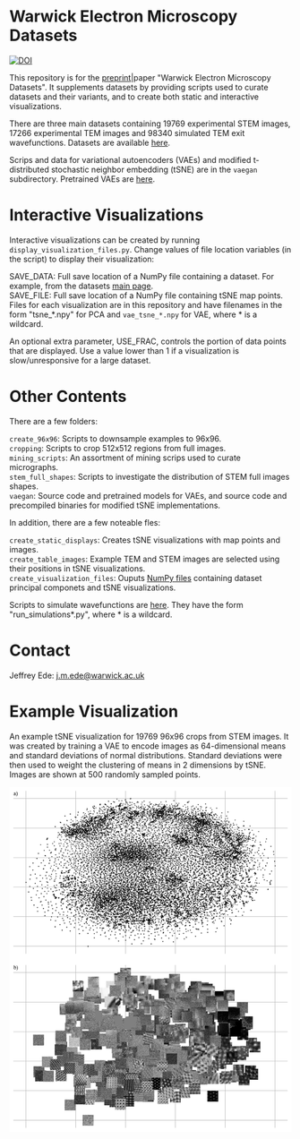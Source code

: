 # Warwick Electron Microscopy Datasets

[![DOI](https://zenodo.org/badge/DOI/10.5281/zenodo.3708904.svg)](https://doi.org/10.5281/zenodo.3834197)

This repository is for the [preprint](https://arxiv.org/abs/2003.01113)|paper "Warwick Electron Microscopy Datasets". It supplements datasets by providing scripts used to curate datasets and their variants, and to create both static and interactive visualizations.

There are three main datasets containing 19769 experimental STEM images, 17266 experimental TEM images and 98340 simulated TEM exit wavefunctions. Datasets are available [here](https://github.com/Jeffrey-Ede/datasets/wiki).

Scrips and data for variational autoencoders (VAEs) and modified t-distributed stochastic neighbor embedding (tSNE) are in the `vaegan` subdirectory. Pretrained VAEs are [here](https://drive.google.com/drive/folders/1vdEKgrg6ymsvBO0LnwCPbfpeqZ9Z7Kan?usp=sharing).

# Interactive Visualizations

Interactive visualizations can be created by running `display_visualization_files.py`. Change values of file location variables (in the script) to display their visualization:

SAVE_DATA: Full save location of a NumPy file containing a dataset. For example, from the datasets [main page](https://github.com/Jeffrey-Ede/datasets/wiki).  
SAVE_FILE: Full save location of a NumPy file containing tSNE map points. Files for each visualization are in this repository and have filenames in the form "tsne_*.npy" for PCA and `vae_tsne_*.npy` for VAE, where * is a wildcard.  

An optional extra parameter, USE_FRAC, controls the portion of data points that are displayed. Use a value lower than 1 if a visualization is slow/unresponsive for a large dataset. 

# Other Contents

There are a few folders:

`create_96x96`: Scripts to downsample examples to 96x96.  
`cropping`: Scripts to crop 512x512 regions from full images.  
`mining_scripts`: An assortment of mining scrips used to curate micrographs.  
`stem_full_shapes`: Scripts to investigate the distribution of STEM full images shapes.  
`vaegan`: Source code and pretrained models for VAEs, and source code and precompiled binaries for modified tSNE implementations.

In addition, there are a few noteable fles:

`create_static_displays`: Creates tSNE visualizations with map points and images.  
`create_table_images`: Example TEM and STEM images are selected using their positions in tSNE visualizations.  
`create_visualization_files`: Ouputs [NumPy files](https://docs.scipy.org/doc/numpy/reference/generated/numpy.lib.format.html) containing dataset principal componets and tSNE visualizations.  

Scripts to simulate wavefunctions are [here](https://github.com/Jeffrey-Ede/One-Shot/tree/master/wavefunctions). They have the form "run_simulations*.py", where * is a wildcard.

# Contact

Jeffrey Ede: j.m.ede@warwick.ac.uk

# Example Visualization

An example tSNE visualization for 19769 96x96 crops from STEM images. It was created by training a VAE to encode images as 64-dimensional means and standard deviations of normal distributions. Standard deviations were then used to weight the clustering of means in 2 dimensions by tSNE. Images are shown at 500 randomly sampled points.


<p align="center">
  <img src="vaegan/vae_stem_crops_96x96.png">
</p>
